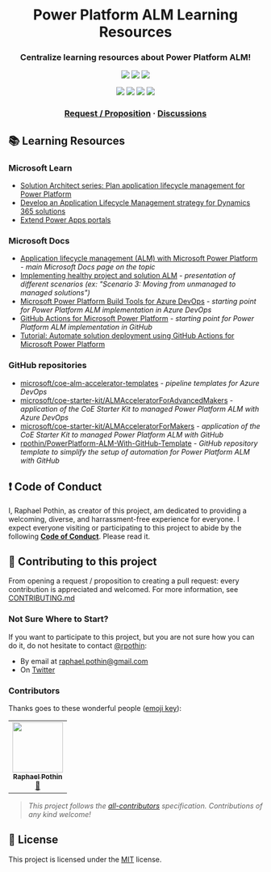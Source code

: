 <p align="center">
    <h1 align="center">
        Power Platform ALM Learning Resources
    </h1>
    <h3 align="center">
        Centralize learning resources about Power Platform ALM!
    </h3>
</p>

<p align="center">
    <a href="https://github.com/rpothin/PowerPlatform-ALM-Learning-Resources/blob/main/LICENSE" alt="Repository License">
        <img src="https://img.shields.io/github/license/rpothin/PowerPlatform-ALM-Learning-Resources?color=yellow&label=License" /></a>
    <a href="https://github.com/rpothin/PowerPlatform-ALM-Learning-Resources/issues" alt="Open Issues">
        <img src="https://img.shields.io/github/issues-raw/rpothin/PowerPlatform-ALM-Learning-Resources?label=Open%20Issues" /></a>
    <a href="https://github.com/rpothin/PowerPlatform-ALM-Learning-Resources/pulls" alt="Open Pull Requests">
        <img src="https://img.shields.io/github/issues-pr-raw/rpothin/PowerPlatform-ALM-Learning-Resources?label=Open%20Pull%20Requests" /></a>
</p>

<p align="center">
    <!-- ALL-CONTRIBUTORS-BADGE:START - Do not remove or modify this section -->
    <a href="#contributors" alt="Contributors">
        <img src="https://img.shields.io/badge/all_contributors-1-orange.svg?style=flat-square" /></a>
    <!-- ALL-CONTRIBUTORS-BADGE:END -->
    <a href="#watchers" alt="Watchers">
        <img src="https://img.shields.io/github/watchers/rpothin/PowerPlatform-ALM-Learning-Resources?style=social" /></a>
    <a href="#forks" alt="Forks">
        <img src="https://img.shields.io/github/forks/rpothin/PowerPlatform-ALM-Learning-Resources?style=social" /></a>
    <a href="#stars" alt="Stars">
        <img src="https://img.shields.io/github/stars/rpothin/PowerPlatform-ALM-Learning-Resources?style=social" /></a>
</p>

<h3 align="center">
  <a href="https://github.com/rpothin/PowerPlatform-ALM-Learning-Resources/issues/new/choose">Request / Proposition</a>
  <span> · </span>
  <a href="https://github.com/rpothin/PowerPlatform-ALM-Learning-Resources/discussions">Discussions</a>
</h3>

## </h3>

## 📚 Learning Resources

### Microsoft Learn

- [Solution Architect series: Plan application lifecycle management for Power Platform](https://docs.microsoft.com/en-us/learn/modules/application-lifecycle-management-architect/)
- [Develop an Application Lifecycle Management strategy for Dynamics 365 solutions](https://docs.microsoft.com/en-us/learn/modules/application-lifecycle-management/)
- [Extend Power Apps portals](https://docs.microsoft.com/en-us/learn/modules/extend-power-app-portals/)

### Microsoft Docs

- [Application lifecycle management (ALM) with Microsoft Power Platform](https://docs.microsoft.com/en-us/power-platform/alm/) *- main Microsoft Docs page on the topic*
- [Implementing healthy project and solution ALM](https://docs.microsoft.com/en-us/power-platform/alm/implement-healthy-alm) *- presentation of different scenarios (ex: "Scenario 3: Moving from unmanaged to managed solutions")*
- [Microsoft Power Platform Build Tools for Azure DevOps](https://docs.microsoft.com/en-us/power-platform/alm/devops-build-tools) *- starting point for Power Platform ALM implementation in Azure DevOps*
- [GitHub Actions for Microsoft Power Platform](https://docs.microsoft.com/en-us/power-platform/alm/devops-github-actions) *- starting point for Power Platform ALM implementation in GitHub*
- [Tutorial: Automate solution deployment using GitHub Actions for Microsoft Power Platform](https://docs.microsoft.com/en-us/power-platform/alm/tutorials/github-actions-deploy)

### GitHub repositories

- [microsoft/coe-alm-accelerator-templates](https://github.com/microsoft/coe-alm-accelerator-templates) *- pipeline templates for Azure DevOps*
- [microsoft/coe-starter-kit/ALMAcceleratorForAdvancedMakers](https://github.com/microsoft/coe-starter-kit/tree/main/ALMAcceleratorForAdvancedMakers) *- application of the CoE Starter Kit to managed Power Platform ALM with Azure DevOps*
- [microsoft/coe-starter-kit/ALMAcceleratorForMakers](https://github.com/microsoft/coe-starter-kit/tree/main/ALMAcceleratorForMakers) *- application of the CoE Starter Kit to managed Power Platform ALM with GitHub*
- [rpothin/PowerPlatform-ALM-With-GitHub-Template](https://github.com/rpothin/PowerPlatform-ALM-With-GitHub-Template) *- GitHub repository template to simplify the setup of automation for Power Platform ALM with GitHub*

## ❗ Code of Conduct

I, Raphael Pothin, as creator of this project, am dedicated to providing a welcoming, diverse, and harrassment-free experience for everyone. I expect everyone visiting or participating to this project to abide by the following [**Code of Conduct**](https://github.com/rpothin/PowerPlatform-ALM-Learning-Resources/blob/main/CODE_OF_CONDUCT.md). Please read it.

## 👐 Contributing to this project

From opening a request / proposition to creating a pull request: every contribution is appreciated and welcomed.
For more information, see [CONTRIBUTING.md](https://github.com/rpothin/PowerPlatform-ALM-Learning-Resources/blob/main/CONTRIBUTING.md)

### Not Sure Where to Start?

If you want to participate to this project, but you are not sure how you can do it, do not hesitate to contact [@rpothin](https://github.com/rpothin):
- By email at raphael.pothin@gmail.com
- On [Twitter](https://twitter.com/RaphaelPothin)

### Contributors

Thanks goes to these wonderful people ([emoji key](https://allcontributors.org/docs/en/emoji-key)):

<!-- ALL-CONTRIBUTORS-LIST:START - Do not remove or modify this section -->
<!-- prettier-ignore-start -->
<!-- markdownlint-disable -->
<table>
  <tr>
    <td align="center"><a href="https://www.polywork.com/rpothin"><img src="https://avatars.githubusercontent.com/u/23240245?v=4?s=100" width="100px;" alt=""/><br /><sub><b>Raphael Pothin</b></sub></a><br /><a href="https://github.com/rpothin/PowerPlatform-ALM-Learning-Resources/commits?author=rpothin" title="Documentation">📖</a></td>
  </tr>
</table>

<!-- markdownlint-restore -->
<!-- prettier-ignore-end -->

<!-- ALL-CONTRIBUTORS-LIST:END -->

> *This project follows the [all-contributors](https://github.com/all-contributors/all-contributors) specification. Contributions of any kind welcome!*

## 📝 License

This project is licensed under the [MIT](https://github.com/rpothin/PowerPlatform-ALM-Learning-Resources/blob/main/LICENSE) license.